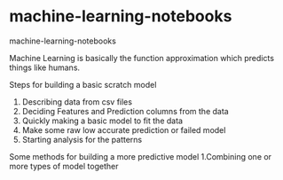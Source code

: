 # machine-learning-notebooks
 machine-learning-notebooks
 
 Machine Learning is basically the function approximation which predicts things like humans.
 
 Steps for building a basic scratch model
 
 1. Describing data from csv files
 1. Deciding Features and Prediction columns from the data
 1. Quickly making a basic model to fit the data
 1. Make some raw low accurate prediction or failed model
 1. Starting analysis for the patterns

Some methods for building a more predictive model
1.Combining one or more types of model together

